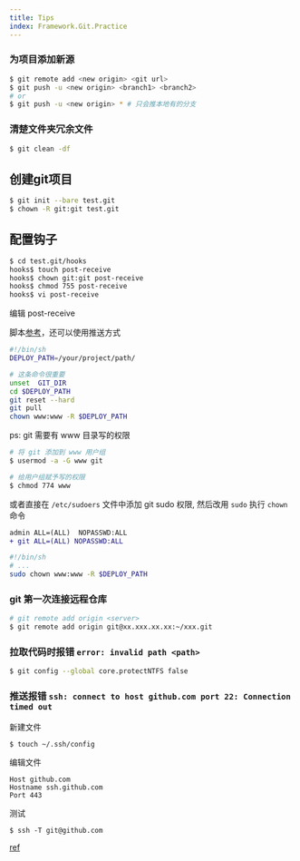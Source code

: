 ```yaml
---
title: Tips
index: Framework.Git.Practice
---
```


### 为项目添加新源

``` bash
$ git remote add <new origin> <git url>
$ git push -u <new origin> <branch1> <branch2>
# or 
$ git push -u <new origin> * # 只会推本地有的分支
```

### 清楚文件夹冗余文件 

``` bash
$ git clean -df
```



## 创建git项目
``` bash
$ git init --bare test.git
$ chown -R git:git test.git
```


## 配置钩子

``` bash
$ cd test.git/hooks
hooks$ touch post-receive
hooks$ chown git:git post-receive
hooks$ chmod 755 post-receive
hooks$ vi post-receive
```

编辑 post-receive

脚本[参考](https://blog.csdn.net/u010837612/article/details/70825225?utm_source=itdadao&utm_medium=referral)，还可以使用推送方式

``` bash
#!/bin/sh
DEPLOY_PATH=/your/project/path/

# 这条命令很重要
unset  GIT_DIR 
cd $DEPLOY_PATH
git reset --hard
git pull
chown www:www -R $DEPLOY_PATH 
```

ps: git 需要有 www 目录写的权限

``` bash
# 将 git 添加到 www 用户组
$ usermod -a -G www git 

# 给用户组赋予写的权限
$ chmod 774 www  
```

或者直接在 `/etc/sudoers` 文件中添加 git sudo 权限, 然后改用 `sudo` 执行 `chown` 命令

``` diff
admin ALL=(ALL)  NOPASSWD:ALL
+ git ALL=(ALL) NOPASSWD:ALL
```

``` bash
#!/bin/sh
# ...
sudo chown www:www -R $DEPLOY_PATH 
```


### git 第一次连接远程仓库 

``` bash
# git remote add origin <server>
$ git remote add origin git@xx.xxx.xx.xx:~/xxx.git
```

### 拉取代码时报错 `error: invalid path <path>`


``` bash
$ git config --global core.protectNTFS false
```


### 推送报错 `ssh: connect to host github.com port 22: Connection timed out`

新建文件

``` bash
$ touch ~/.ssh/config
```

编辑文件

```
Host github.com
Hostname ssh.github.com
Port 443
```

测试

```
$ ssh -T git@github.com
```

[ref](https://stackoverflow.com/questions/15589682/ssh-connect-to-host-github-com-port-22-connection-timed-out)